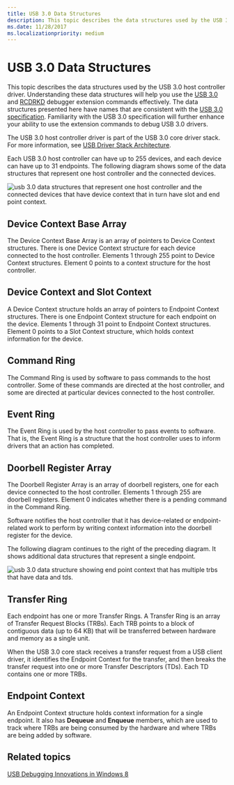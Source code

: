 ```yaml
---
title: USB 3.0 Data Structures
description: This topic describes the data structures used by the USB 3.0 host controller driver.
ms.date: 11/28/2017
ms.localizationpriority: medium
---
```


# USB 3.0 Data Structures

This topic describes the data structures used by the USB 3.0 host controller driver. Understanding these data structures will help you use the [USB 3.0](usb-3-extensions.md) and [RCDRKD](rcdrkd-extensions.md) debugger extension commands effectively. The data structures presented here have names that are consistent with the [USB 3.0 specification](https://www.usb.org/documents). Familiarity with the USB 3.0 specification will further enhance your ability to use the extension commands to debug USB 3.0 drivers.

The USB 3.0 host controller driver is part of the USB 3.0 core driver stack. For more information, see [USB Driver Stack Architecture](../usbcon/usb-3-0-driver-stack-architecture.md).

Each USB 3.0 host controller can have up to 255 devices, and each device can have up to 31 endpoints. The following diagram shows some of the data structures that represent one host controller and the connected devices.

![usb 3.0 data structures that represent one host controller and the connected devices that have device context that in turn have slot and end point context.](images/usb3structures01.png)

## Device Context Base Array

The Device Context Base Array is an array of pointers to Device Context structures. There is one Device Context structure for each device connected to the host controller. Elements 1 through 255 point to Device Context structures. Element 0 points to a context structure for the host controller.

## Device Context and Slot Context

A Device Context structure holds an array of pointers to Endpoint Context structures. There is one Endpoint Context structure for each endpoint on the device. Elements 1 through 31 point to Endpoint Context structures. Element 0 points to a Slot Context structure, which holds context information for the device.

## Command Ring

The Command Ring is used by software to pass commands to the host controller. Some of these commands are directed at the host controller, and some are directed at particular devices connected to the host controller.

## Event Ring

The Event Ring is used by the host controller to pass events to software. That is, the Event Ring is a structure that the host controller uses to inform drivers that an action has completed.

## Doorbell Register Array

The Doorbell Register Array is an array of doorbell registers, one for each device connected to the host controller. Elements 1 through 255 are doorbell registers. Element 0 indicates whether there is a pending command in the Command Ring.

Software notifies the host controller that it has device-related or endpoint-related work to perform by writing context information into the doorbell register for the device.

The following diagram continues to the right of the preceding diagram. It shows additional data structures that represent a single endpoint.

![usb 3.0 data structure showing end point context that has multiple trbs that have data and tds.](images/usb3structures02.png)

## Transfer Ring

Each endpoint has one or more Transfer Rings. A Transfer Ring is an array of Transfer Request Blocks (TRBs). Each TRB points to a block of contiguous data (up to 64 KB) that will be transferred between hardware and memory as a single unit.

When the USB 3.0 core stack receives a transfer request from a USB client driver, it identifies the Endpoint Context for the transfer, and then breaks the transfer request into one or more Transfer Descriptors (TDs). Each TD contains one or more TRBs.

## Endpoint Context

An Endpoint Context structure holds context information for a single endpoint. It also has **Dequeue** and **Enqueue** members, which are used to track where TRBs are being consumed by the hardware and where TRBs are being added by software.

## Related topics

[USB Debugging Innovations in Windows 8](https://channel9.msdn.com/Events/BUILD/BUILD2011/HW-258P)
